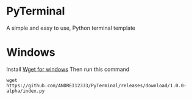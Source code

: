 # PyTerminal
A simple and easy to use, Python terminal template

# Windows
Install [Wget for windows](https://github.com/ANDREI12333/PyTerminal/blob/main/Wget%20For%20Windows.md)
Then run this command
```
wget https://github.com/ANDREI12333/PyTerminal/releases/download/1.0.0-alpha/index.py
```
